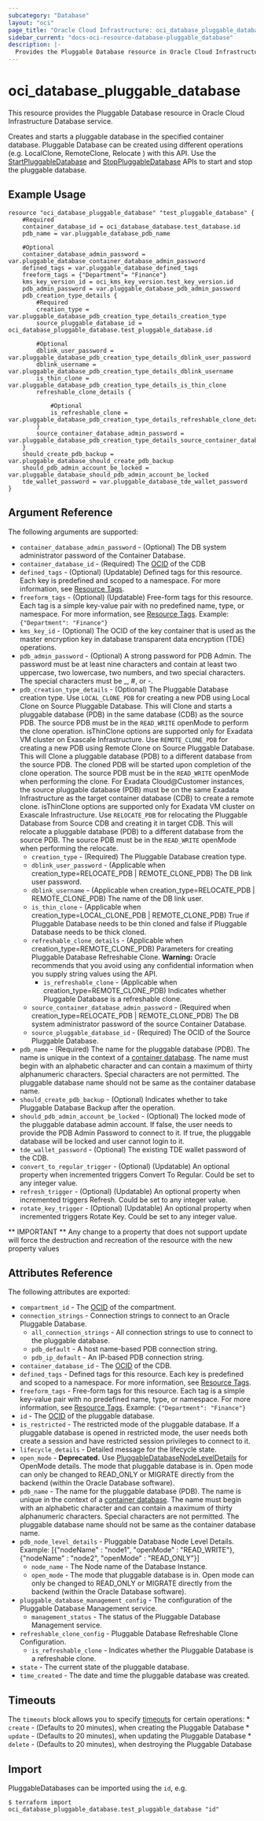 ```yaml
---
subcategory: "Database"
layout: "oci"
page_title: "Oracle Cloud Infrastructure: oci_database_pluggable_database"
sidebar_current: "docs-oci-resource-database-pluggable_database"
description: |-
  Provides the Pluggable Database resource in Oracle Cloud Infrastructure Database service
---
```


# oci_database_pluggable_database
This resource provides the Pluggable Database resource in Oracle Cloud Infrastructure Database service.

Creates and starts a pluggable database in the specified container database.
Pluggable Database can be created using different operations (e.g. LocalClone, RemoteClone, Relocate ) with this API.
Use the [StartPluggableDatabase](https://docs.cloud.oracle.com/iaas/api/#/en/database/latest/PluggableDatabase/StartPluggableDatabase) and [StopPluggableDatabase](https://docs.cloud.oracle.com/iaas/api/#/en/database/latest/PluggableDatabase/StopPluggableDatabase) APIs to start and stop the pluggable database.


## Example Usage

```hcl
resource "oci_database_pluggable_database" "test_pluggable_database" {
	#Required
	container_database_id = oci_database_database.test_database.id
	pdb_name = var.pluggable_database_pdb_name

	#Optional
	container_database_admin_password = var.pluggable_database_container_database_admin_password
	defined_tags = var.pluggable_database_defined_tags
	freeform_tags = {"Department"= "Finance"}
	kms_key_version_id = oci_kms_key_version.test_key_version.id
	pdb_admin_password = var.pluggable_database_pdb_admin_password
	pdb_creation_type_details {
		#Required
		creation_type = var.pluggable_database_pdb_creation_type_details_creation_type
		source_pluggable_database_id = oci_database_pluggable_database.test_pluggable_database.id

		#Optional
		dblink_user_password = var.pluggable_database_pdb_creation_type_details_dblink_user_password
		dblink_username = var.pluggable_database_pdb_creation_type_details_dblink_username
		is_thin_clone = var.pluggable_database_pdb_creation_type_details_is_thin_clone
		refreshable_clone_details {

			#Optional
			is_refreshable_clone = var.pluggable_database_pdb_creation_type_details_refreshable_clone_details_is_refreshable_clone
		}
		source_container_database_admin_password = var.pluggable_database_pdb_creation_type_details_source_container_database_admin_password
	}
	should_create_pdb_backup = var.pluggable_database_should_create_pdb_backup
	should_pdb_admin_account_be_locked = var.pluggable_database_should_pdb_admin_account_be_locked
	tde_wallet_password = var.pluggable_database_tde_wallet_password
}
```

## Argument Reference

The following arguments are supported:

* `container_database_admin_password` - (Optional) The DB system administrator password of the Container Database.
* `container_database_id` - (Required) The [OCID](https://docs.cloud.oracle.com/iaas/Content/General/Concepts/identifiers.htm) of the CDB
* `defined_tags` - (Optional) (Updatable) Defined tags for this resource. Each key is predefined and scoped to a namespace. For more information, see [Resource Tags](https://docs.cloud.oracle.com/iaas/Content/General/Concepts/resourcetags.htm). 
* `freeform_tags` - (Optional) (Updatable) Free-form tags for this resource. Each tag is a simple key-value pair with no predefined name, type, or namespace. For more information, see [Resource Tags](https://docs.cloud.oracle.com/iaas/Content/General/Concepts/resourcetags.htm).  Example: `{"Department": "Finance"}` 
* `kms_key_id` - (Optional) The OCID of the key container that is used as the master encryption key in database transparent data encryption (TDE) operations.
* `pdb_admin_password` - (Optional) A strong password for PDB Admin. The password must be at least nine characters and contain at least two uppercase, two lowercase, two numbers, and two special characters. The special characters must be _, \#, or -.
* `pdb_creation_type_details` - (Optional) The Pluggable Database creation type. Use `LOCAL_CLONE_PDB` for creating a new PDB using Local Clone on Source Pluggable Database. This will Clone and starts a pluggable database (PDB) in the same database (CDB) as the source PDB. The source PDB must be in the `READ_WRITE` openMode to perform the clone operation. isThinClone options are supported only for Exadata VM cluster on Exascale Infrastructure. Use `REMOTE_CLONE_PDB` for creating a new PDB using Remote Clone on Source Pluggable Database. This will Clone a pluggable database (PDB) to a different database from the source PDB. The cloned PDB will be started upon completion of the clone operation. The source PDB must be in the `READ_WRITE` openMode when performing the clone. For Exadata Cloud@Customer instances, the source pluggable database (PDB) must be on the same Exadata Infrastructure as the target container database (CDB) to create a remote clone. isThinClone options are supported only for Exadata VM cluster on Exascale Infrastructure.
	Use `RELOCATE_PDB` for relocating the Pluggable Database from Source CDB and creating it in target CDB. This will relocate a pluggable database (PDB) to a different database from the source PDB. The source PDB must be in the `READ_WRITE` openMode when performing the relocate.
	* `creation_type` - (Required) The Pluggable Database creation type.
	* `dblink_user_password` - (Applicable when creation_type=RELOCATE_PDB | REMOTE_CLONE_PDB) The DB link user password.
	* `dblink_username` - (Applicable when creation_type=RELOCATE_PDB | REMOTE_CLONE_PDB) The name of the DB link user.
	* `is_thin_clone` - (Applicable when creation_type=LOCAL_CLONE_PDB | REMOTE_CLONE_PDB) True if Pluggable Database needs to be thin cloned and false if Pluggable Database needs to be thick cloned.
	* `refreshable_clone_details` - (Applicable when creation_type=REMOTE_CLONE_PDB) Parameters for creating Pluggable Database Refreshable Clone. **Warning:** Oracle recommends that you avoid using any confidential information when you supply string values using the API. 
		* `is_refreshable_clone` - (Applicable when creation_type=REMOTE_CLONE_PDB) Indicates whether Pluggable Database is a refreshable clone.
	* `source_container_database_admin_password` - (Required when creation_type=RELOCATE_PDB | REMOTE_CLONE_PDB) The DB system administrator password of the source Container Database.
	* `source_pluggable_database_id` - (Required) The OCID of the Source Pluggable Database.
* `pdb_name` - (Required) The name for the pluggable database (PDB). The name is unique in the context of a [container database](https://docs.cloud.oracle.com/iaas/api/#/en/database/latest/Database/). The name must begin with an alphabetic character and can contain a maximum of thirty alphanumeric characters. Special characters are not permitted. The pluggable database name should not be same as the container database name.
* `should_create_pdb_backup` - (Optional) Indicates whether to take Pluggable Database Backup after the operation.
* `should_pdb_admin_account_be_locked` - (Optional) The locked mode of the pluggable database admin account. If false, the user needs to provide the PDB Admin Password to connect to it. If true, the pluggable database will be locked and user cannot login to it. 
* `tde_wallet_password` - (Optional) The existing TDE wallet password of the CDB.
* `convert_to_regular_trigger` - (Optional) (Updatable) An optional property when incremented triggers Convert To Regular. Could be set to any integer value.
* `refresh_trigger` - (Optional) (Updatable) An optional property when incremented triggers Refresh. Could be set to any integer value.
* `rotate_key_trigger` - (Optional) (Updatable) An optional property when incremented triggers Rotate Key. Could be set to any integer value.


** IMPORTANT **
Any change to a property that does not support update will force the destruction and recreation of the resource with the new property values

## Attributes Reference

The following attributes are exported:

* `compartment_id` - The [OCID](https://docs.cloud.oracle.com/iaas/Content/General/Concepts/identifiers.htm) of the compartment.
* `connection_strings` - Connection strings to connect to an Oracle Pluggable Database. 
	* `all_connection_strings` - All connection strings to use to connect to the pluggable database.
	* `pdb_default` - A host name-based PDB connection string.
	* `pdb_ip_default` - An IP-based PDB connection string.
* `container_database_id` - The [OCID](https://docs.cloud.oracle.com/iaas/Content/General/Concepts/identifiers.htm) of the CDB.
* `defined_tags` - Defined tags for this resource. Each key is predefined and scoped to a namespace. For more information, see [Resource Tags](https://docs.cloud.oracle.com/iaas/Content/General/Concepts/resourcetags.htm). 
* `freeform_tags` - Free-form tags for this resource. Each tag is a simple key-value pair with no predefined name, type, or namespace. For more information, see [Resource Tags](https://docs.cloud.oracle.com/iaas/Content/General/Concepts/resourcetags.htm).  Example: `{"Department": "Finance"}` 
* `id` - The [OCID](https://docs.cloud.oracle.com/iaas/Content/General/Concepts/identifiers.htm) of the pluggable database.
* `is_restricted` - The restricted mode of the pluggable database. If a pluggable database is opened in restricted mode, the user needs both create a session and have restricted session privileges to connect to it. 
* `lifecycle_details` - Detailed message for the lifecycle state.
* `open_mode` - **Deprecated.** Use [PluggableDatabaseNodeLevelDetails](https://docs.cloud.oracle.com/iaas/api/#/en/database/latest/datatypes/PluggableDatabaseNodeLevelDetails) for OpenMode details. The mode that pluggable database is in. Open mode can only be changed to READ_ONLY or MIGRATE directly from the backend (within the Oracle Database software). 
* `pdb_name` - The name for the pluggable database (PDB). The name is unique in the context of a [container database](https://docs.cloud.oracle.com/iaas/api/#/en/database/latest/Database/). The name must begin with an alphabetic character and can contain a maximum of thirty alphanumeric characters. Special characters are not permitted. The pluggable database name should not be same as the container database name.
* `pdb_node_level_details` - Pluggable Database Node Level Details. Example: [{"nodeName" : "node1", "openMode" : "READ_WRITE"}, {"nodeName" : "node2", "openMode" : "READ_ONLY"}] 
	* `node_name` - The Node name of the Database Instance.
	* `open_mode` - The mode that pluggable database is in. Open mode can only be changed to READ_ONLY or MIGRATE directly from the backend (within the Oracle Database software). 
* `pluggable_database_management_config` - The configuration of the Pluggable Database Management service.
	* `management_status` - The status of the Pluggable Database Management service.
* `refreshable_clone_config` - Pluggable Database Refreshable Clone Configuration.
	* `is_refreshable_clone` - Indicates whether the Pluggable Database is a refreshable clone.
* `state` - The current state of the pluggable database.
* `time_created` - The date and time the pluggable database was created.

## Timeouts

The `timeouts` block allows you to specify [timeouts](https://registry.terraform.io/providers/oracle/oci/latest/docs/guides/changing_timeouts) for certain operations:
	* `create` - (Defaults to 20 minutes), when creating the Pluggable Database
	* `update` - (Defaults to 20 minutes), when updating the Pluggable Database
	* `delete` - (Defaults to 20 minutes), when destroying the Pluggable Database


## Import

PluggableDatabases can be imported using the `id`, e.g.

```
$ terraform import oci_database_pluggable_database.test_pluggable_database "id"
```

